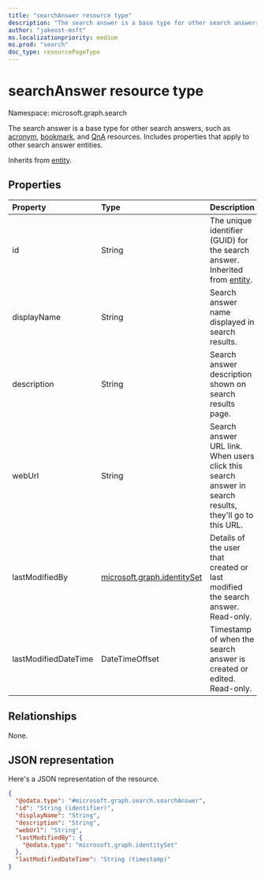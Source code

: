 ```yaml
---
title: "searchAnswer resource type"
description: "The search answer is a base type for other search answers."
author: "jakeost-msft"
ms.localizationpriority: medium
ms.prod: "search"
doc_type: resourcePageType
---
```


# searchAnswer resource type

Namespace: microsoft.graph.search

The search answer is a base type for other search answers, such as [acronym](../resources/search-acronym.md), [bookmark](../resources/search-bookmark.md), and [QnA](../resources/search-qna.md) resources. Includes properties that apply to other search answer entities.


Inherits from [entity](../resources/entity.md).

## Properties
|Property|Type|Description|
|:---|:---|:---|
|id|String|The unique identifier (GUID) for the search answer. Inherited from [entity](../resources/entity.md).|
|displayName|String|Search answer name displayed in search results.|
|description|String|Search answer description shown on search results page.|
|webUrl|String|Search answer URL link. When users click this search answer in search results, they'll go to this URL.|
|lastModifiedBy|[microsoft.graph.identitySet](../resources/identityset.md)|Details of the user that created or last modified the search answer. Read-only.|
|lastModifiedDateTime|DateTimeOffset|Timestamp of when the search answer is created or edited. Read-only.|

## Relationships
None.

## JSON representation
Here's a JSON representation of the resource.
<!-- {
  "blockType": "resource",
  "keyProperty": "id",
  "@odata.type": "microsoft.graph.search.searchAnswer",
  "baseType": "microsoft.graph.entity",
  "openType": false
}
-->
``` json
{
  "@odata.type": "#microsoft.graph.search.searchAnswer",
  "id": "String (identifier)",
  "displayName": "String",
  "description": "String",
  "webUrl": "String",
  "lastModifiedBy": {
    "@odata.type": "microsoft.graph.identitySet"
  },
  "lastModifiedDateTime": "String (timestamp)"
}
```

